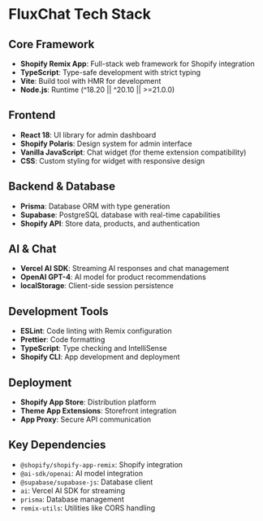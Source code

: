 # FluxChat Tech Stack

## Core Framework
- **Shopify Remix App**: Full-stack web framework for Shopify integration
- **TypeScript**: Type-safe development with strict typing
- **Vite**: Build tool with HMR for development
- **Node.js**: Runtime (^18.20 || ^20.10 || >=21.0.0)

## Frontend
- **React 18**: UI library for admin dashboard
- **Shopify Polaris**: Design system for admin interface
- **Vanilla JavaScript**: Chat widget (for theme extension compatibility)
- **CSS**: Custom styling for widget with responsive design

## Backend & Database
- **Prisma**: Database ORM with type generation
- **Supabase**: PostgreSQL database with real-time capabilities
- **Shopify API**: Store data, products, and authentication

## AI & Chat
- **Vercel AI SDK**: Streaming AI responses and chat management
- **OpenAI GPT-4**: AI model for product recommendations
- **localStorage**: Client-side session persistence

## Development Tools
- **ESLint**: Code linting with Remix configuration
- **Prettier**: Code formatting
- **TypeScript**: Type checking and IntelliSense
- **Shopify CLI**: App development and deployment

## Deployment
- **Shopify App Store**: Distribution platform
- **Theme App Extensions**: Storefront integration
- **App Proxy**: Secure API communication

## Key Dependencies
- `@shopify/shopify-app-remix`: Shopify integration
- `@ai-sdk/openai`: AI model integration  
- `@supabase/supabase-js`: Database client
- `ai`: Vercel AI SDK for streaming
- `prisma`: Database management
- `remix-utils`: Utilities like CORS handling